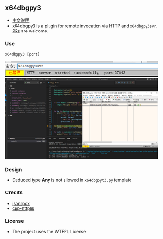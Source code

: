 
## x64dbgpy3
- [中文说明](README-CN.md)
- x64dbgpy3 is a plugin for remote invocation via HTTP and `x64dbgpy3svr`. [PRs](https://github.com/nblog/x64dbgpy3/pulls) are welcome.


### Use
`x64dbgpy3 [port]`

![run service](screenshot/run%20service.png)
![vscode python](screenshot/vscode%20python.png)


### Design
- Deduced type **Any** is not allowed in `x64dbgpyt3.py` template


### Credits
- [jsonrpcx](https://github.com/jsonrpcx/json-rpc-cxx)
- [cpp-httplib](https://github.com/yhirose/cpp-httplib)


### License
- The project uses the WTFPL License